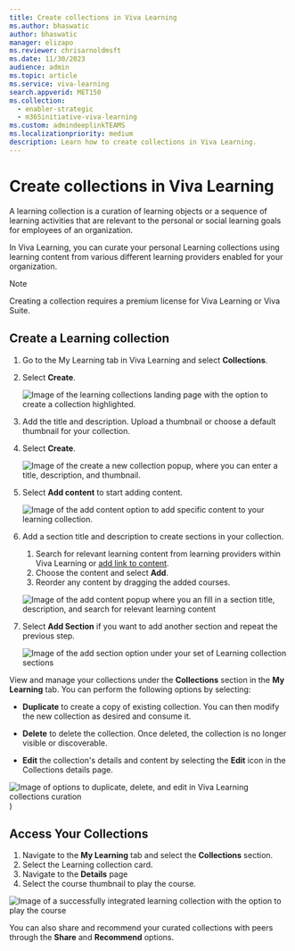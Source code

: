 ```yaml
---
title: Create collections in Viva Learning
ms.author: bhaswatic
author: bhaswatic
manager: elizapo
ms.reviewer: chrisarnoldmsft
ms.date: 11/30/2023
audience: admin
ms.topic: article
ms.service: viva-learning
search.appverid: MET150
ms.collection:
  - enabler-strategic
  - m365initiative-viva-learning
ms.custom: admindeeplinkTEAMS
ms.localizationpriority: medium
description: Learn how to create collections in Viva Learning.
---
```


# Create collections in Viva Learning

A learning collection is a curation of learning objects or a sequence of learning activities that are relevant to the personal or social learning goals for employees of an organization.

In Viva Learning, you can curate your personal Learning collections using learning content from various different learning providers enabled for your organization.

> [!NOTE]
> Creating a collection requires a premium license for Viva Learning or Viva Suite.
## Create a Learning collection

1. Go to the My Learning tab in Viva Learning and select **Collections**.
2. Select **Create**.

   ![Image of the learning collections landing page with the option to create a collection highlighted.](../media/learning/learning-collections1.png)

3. Add the title and description. Upload a thumbnail or choose a default thumbnail for your collection.
4. Select **Create**.

   ![Image of the create a new collection popup, where you can enter a title, description, and thumbnail.](../media/learning/learning-collections2.png)

5. Select **Add content** to start adding content.

   ![Image of the add content option to add specific content to your learning collection.](../media/learning/learning-collections3.png)

6. Add a section title and description to create sections in your collection.
    1. Search for relevant learning content from learning providers within Viva Learning or [add link to content](learning-path-add-link.md).
    1. Choose the content and select **Add**.
    1. Reorder any content by dragging the added courses.

   ![Image of the add content popup where you an fill in a section title, description, and search for relevant learning content](../media/learning/learning-collections4.png) 

1. Select **Add Section** if you want to add another section and repeat the previous step. 

   ![Image of the add section option under your set of Learning collection sections](../media/learning/learning-collections5.png)

View and manage your collections under the **Collections** section in the **My Learning** tab. You can perform the following options by selecting:

- **Duplicate** to create a copy of existing collection. You can then modify the new collection as desired and consume it.

- **Delete** to delete the collection. Once deleted, the collection is no longer visible or discoverable.

- **Edit** the collection's details and content by selecting the **Edit** icon in the Collections details page. 


![Image of options to duplicate, delete, and edit in Viva Learning collections curation](../media/learning/learning-collections6.png))

## Access Your Collections

1. Navigate to the **My Learning** tab and select the **Collections** section.
2. Select the Learning collection card.
3. Navigate to the **Details** page
4. Select the course thumbnail to play the course.

![Image of a successfully integrated learning collection with the option to play the course](../media/learning/learning-collections7.png)

You can also share and recommend your curated collections with peers through the **Share** and **Recommend** options. 

